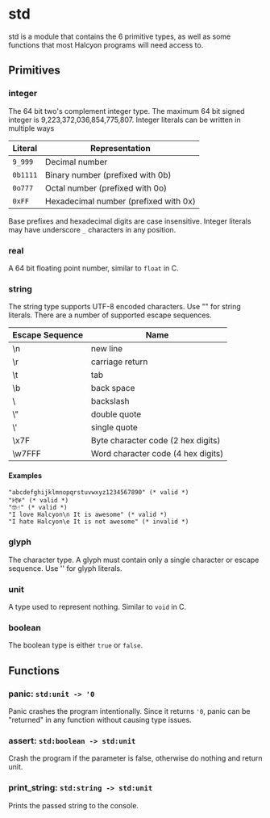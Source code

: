 # std
std is a module that contains the 6 primitive types, as well as some functions that most Halcyon programs will need access to.
## Primitives
### integer 
The 64 bit two's complement integer type.
The maximum 64 bit signed integer is 9,223,372,036,854,775,807.
Integer literals can be written in multiple ways

|Literal| Representation                           |
|--------|---------------------------------------|
|`9_999` | Decimal number|
|`0b1111`| Binary number (prefixed with 0b)|
|`0o777` | Octal number (prefixed with 0o)|
|`0xFF`  | Hexadecimal number (prefixed with 0x)|

Base prefixes and hexadecimal digits are case insensitive.
Integer literals may have underscore `_` characters in any position.
### real
A 64 bit floating point number, similar to `float` in C.
### string 
The string type supports UTF-8 encoded characters.
Use "" for string literals.
There are a number of supported escape sequences.

| Escape Sequence | Name                          |
|-----------------|-------------------------------|
| \n              | new line|
| \r              | carriage return|
| \t              | tab|
| \b              | back space|
| \               | backslash|
| \\"              | double quote|
| \\'              | single quote|
| \x7F            | Byte character code (2 hex digits)|
| \w7FFF          | Word character code (4 hex digits)|

#### Examples
```
"abcdefghijklmnopqrstuvwxyz1234567890" (* valid *)
"Ͱऐቕ" (* valid *)
"🤓☝️" (* valid *)
"I love Halcyon\n It is awesome" (* valid *)
"I hate Halcyon\e It is not awesome" (* invalid *)
```
### glyph
The character type.
A glyph must contain only a single character or escape sequence.
Use '' for glyph literals.
### unit
A type used to represent nothing.
Similar to `void` in C.
### boolean
The boolean type is either `true` or `false`.
## Functions 
### panic: `std:unit -> '0`
Panic crashes the program intentionally.
Since it returns `'0`, panic can be "returned" in any function without causing type issues.
### assert: `std:boolean -> std:unit`
Crash the program if the parameter is false, otherwise do nothing and return unit.
### print_string: `std:string -> std:unit`
Prints the passed string to the console.
